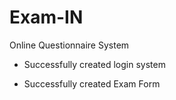 # Exam-IN


Online Questionnaire System

- Successfully created login system  

- Successfully created Exam Form
